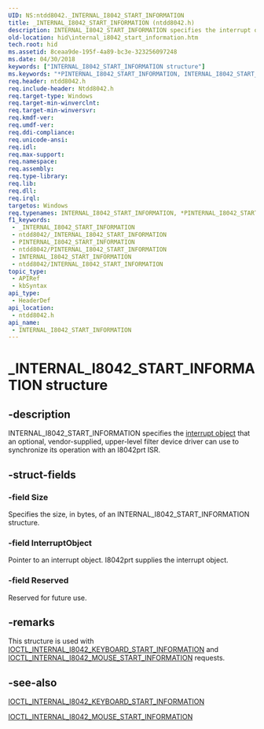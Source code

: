 ```yaml
---
UID: NS:ntdd8042._INTERNAL_I8042_START_INFORMATION
title: _INTERNAL_I8042_START_INFORMATION (ntdd8042.h)
description: INTERNAL_I8042_START_INFORMATION specifies the interrupt object that an optional, vendor-supplied, upper-level filter device driver can use to synchronize its operation with an I8042prt ISR.
old-location: hid\internal_i8042_start_information.htm
tech.root: hid
ms.assetid: 8ceaa9de-195f-4a89-bc3e-323256097248
ms.date: 04/30/2018
keywords: ["INTERNAL_I8042_START_INFORMATION structure"]
ms.keywords: "*PINTERNAL_I8042_START_INFORMATION, INTERNAL_I8042_START_INFORMATION, INTERNAL_I8042_START_INFORMATION structure [Human Input Devices], PINTERNAL_I8042_START_INFORMATION, PINTERNAL_I8042_START_INFORMATION structure pointer [Human Input Devices], _INTERNAL_I8042_START_INFORMATION, hid.internal_i8042_start_information, i8042ref_bf7bcffd-5c6b-47b4-be53-2b543990b2fa.xml, ntdd8042/INTERNAL_I8042_START_INFORMATION, ntdd8042/PINTERNAL_I8042_START_INFORMATION"
req.header: ntdd8042.h
req.include-header: Ntdd8042.h
req.target-type: Windows
req.target-min-winverclnt: 
req.target-min-winversvr: 
req.kmdf-ver: 
req.umdf-ver: 
req.ddi-compliance: 
req.unicode-ansi: 
req.idl: 
req.max-support: 
req.namespace: 
req.assembly: 
req.type-library: 
req.lib: 
req.dll: 
req.irql: 
targetos: Windows
req.typenames: INTERNAL_I8042_START_INFORMATION, *PINTERNAL_I8042_START_INFORMATION
f1_keywords:
 - _INTERNAL_I8042_START_INFORMATION
 - ntdd8042/_INTERNAL_I8042_START_INFORMATION
 - PINTERNAL_I8042_START_INFORMATION
 - ntdd8042/PINTERNAL_I8042_START_INFORMATION
 - INTERNAL_I8042_START_INFORMATION
 - ntdd8042/INTERNAL_I8042_START_INFORMATION
topic_type:
 - APIRef
 - kbSyntax
api_type:
 - HeaderDef
api_location:
 - ntdd8042.h
api_name:
 - INTERNAL_I8042_START_INFORMATION
---
```


# _INTERNAL_I8042_START_INFORMATION structure


## -description

INTERNAL_I8042_START_INFORMATION specifies the <a href="https://docs.microsoft.com/windows-hardware/drivers/">interrupt object</a> that an optional, vendor-supplied, upper-level filter device driver can use to synchronize its operation with an I8042prt ISR.

## -struct-fields

### -field Size

Specifies the size, in bytes, of an INTERNAL_I8042_START_INFORMATION structure.

### -field InterruptObject

Pointer to an interrupt object. I8042prt supplies the interrupt object.

### -field Reserved

Reserved for future use.

## -remarks

This structure is used with <a href="https://docs.microsoft.com/windows-hardware/drivers/ddi/ntdd8042/ni-ntdd8042-ioctl_internal_i8042_keyboard_start_information">IOCTL_INTERNAL_I8042_KEYBOARD_START_INFORMATION</a> and <a href="https://docs.microsoft.com/windows-hardware/drivers/ddi/ntdd8042/ni-ntdd8042-ioctl_internal_i8042_mouse_start_information">IOCTL_INTERNAL_I8042_MOUSE_START_INFORMATION</a> requests.

## -see-also

<a href="https://docs.microsoft.com/windows-hardware/drivers/ddi/ntdd8042/ni-ntdd8042-ioctl_internal_i8042_keyboard_start_information">IOCTL_INTERNAL_I8042_KEYBOARD_START_INFORMATION</a>



<a href="https://docs.microsoft.com/windows-hardware/drivers/ddi/ntdd8042/ni-ntdd8042-ioctl_internal_i8042_mouse_start_information">IOCTL_INTERNAL_I8042_MOUSE_START_INFORMATION</a>

